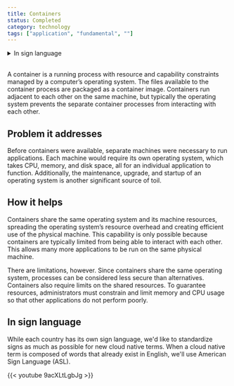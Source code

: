 ```yaml
---
title: Containers
status: Completed
category: technology
tags: ["application", "fundamental", ""]
---
```


<details>
  <summary>In sign language</summary>
  <br>
  While each country has its own sign language, we'd like to standardize signs as much as possible for new cloud native terms.
  When a cloud native term is composed of words that already exist in English, we'll use American Sign Language (ASL).
  <br>
  {{< youtube 9acXLtLgbJg >}}
</details>
<br>

A container is a running process with resource and capability constraints managed by a computer’s operating system. 
The files available to the container process are packaged as a container image. 
Containers run adjacent to each other on the same machine, 
but typically the operating system prevents the separate container processes from interacting with each other.

## Problem it addresses

Before containers were available, separate machines were necessary to run applications. 
Each machine would require its own operating system, which takes CPU, memory, and disk space, 
all for an individual application to function. 
Additionally, the maintenance, upgrade, and startup of an operating system is another significant source of toil. 

## How it helps

Containers share the same operating system and its machine resources, 
spreading the operating system’s resource overhead and creating efficient use of the physical machine. 
This capability is only possible because containers are typically limited from being able to interact with each other. 
This allows many more applications to be run on the same physical machine.

There are limitations, however. 
Since containers share the same operating system, processes can be considered less secure than alternatives. 
Containers also require limits on the shared resources. 
To guarantee resources, administrators must constrain and limit memory and CPU usage so that other applications do not perform poorly.

## In sign language

While each country has its own sign language, we'd like to standardize signs as much as possible for new cloud native terms. When a cloud native term is composed of words that already exist in English, we'll use American Sign Language (ASL).

{{< youtube 9acXLtLgbJg >}}
